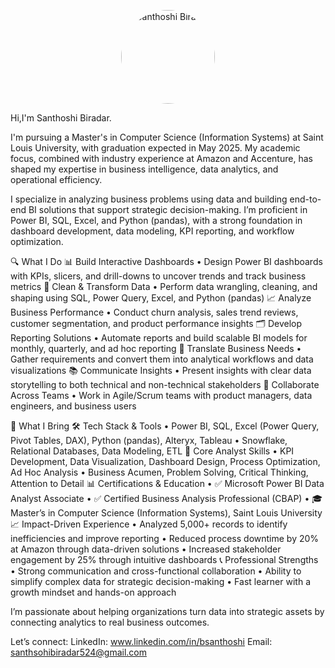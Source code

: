 <p align="center">
  <img src="[WhatsApp Image 2025-06-19 at 7 33 45 PM](https://github.com/user-attachments/assets/7bd09be2-6445-4b85-a6d8-f4c16a247e9f)
" width="150" style="border-radius: 50%;" alt="Santhoshi Biradar" />
</p>


Hi,I'm Santhoshi Biradar.

I'm pursuing a Master's in Computer Science (Information Systems) at Saint Louis University, with graduation expected in May 2025. My academic focus, combined with industry experience at Amazon and Accenture, has shaped my expertise in business intelligence, data analytics, and operational efficiency.

I specialize in analyzing business problems using data and building end-to-end BI solutions that support strategic decision-making. I’m proficient in Power BI, SQL, Excel, and Python (pandas), with a strong foundation in dashboard development, data modeling, KPI reporting, and workflow optimization.

🔍 What I Do
📊 Build Interactive Dashboards
•	Design Power BI dashboards with KPIs, slicers, and drill-downs to uncover trends and track business metrics
🧹 Clean & Transform Data
•	Perform data wrangling, cleaning, and shaping using SQL, Power Query, Excel, and Python (pandas)
📈 Analyze Business Performance
•	Conduct churn analysis, sales trend reviews, customer segmentation, and product performance insights
🗂️ Develop Reporting Solutions
•	Automate reports and build scalable BI models for monthly, quarterly, and ad hoc reporting
💬 Translate Business Needs
•	Gather requirements and convert them into analytical workflows and data visualizations
📚 Communicate Insights
•	Present insights with clear data storytelling to both technical and non-technical stakeholders
🤝 Collaborate Across Teams
•	Work in Agile/Scrum teams with product managers, data engineers, and business users

💼 What I Bring
🛠️ Tech Stack & Tools
•	Power BI, SQL, Excel (Power Query, Pivot Tables, DAX), Python (pandas), Alteryx, Tableau
•	Snowflake, Relational Databases, Data Modeling, ETL
📌 Core Analyst Skills
•	KPI Development, Data Visualization, Dashboard Design, Process Optimization, Ad Hoc Analysis
•	Business Acumen, Problem Solving, Critical Thinking, Attention to Detail
📊 Certifications & Education
•	✅ Microsoft Power BI Data Analyst Associate
•	✅ Certified Business Analysis Professional (CBAP)
•	🎓 Master’s in Computer Science (Information Systems), Saint Louis University
📈 Impact-Driven Experience
•	Analyzed 5,000+ records to identify inefficiencies and improve reporting
•	Reduced process downtime by 20% at Amazon through data-driven solutions
•	Increased stakeholder engagement by 25% through intuitive dashboards
📞 Professional Strengths
•	Strong communication and cross-functional collaboration
•	Ability to simplify complex data for strategic decision-making
•	Fast learner with a growth mindset and hands-on approach

I’m passionate about helping organizations turn data into strategic assets by connecting analytics to real business outcomes.

Let’s connect:
LinkedIn: www.linkedin.com/in/bsanthoshi
Email: santhsohibiradar524@gmail.com





